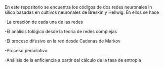 En este repositorio se encuentra los códigos de dos redes neuronales in silico basadas en cultivos neuronales de Breskin y Hellwig. En ellos se hace

-La creación de cada una de las redes

-El análisis tológico desde la teoria de redes complejas

-El proceso difusivo en la red desde Cadenas de Markov

-Proceso percolativo

-Análisis de la enficiencia a partir del cálculo de la tasa de entropía
